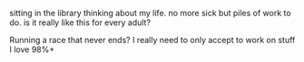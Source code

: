 sitting in the library thinking about my life. no more sick but piles of work to do. is it really like this for every adult?

Running a race that never ends?
I really need to only accept to work on stuff I love 98%+